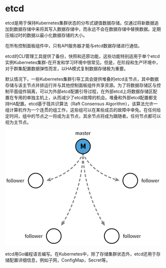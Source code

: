 # etcd

etcd是用于保持Kubernetes集群状态的分布式键值数据存储。仅通过将新数据追加到数据存储中来将其写入数据存储中，而永远不会在数据存储中替换数据。定期压缩过时的数据以最小化数据存储的大小。

在所有控制面板组件中，只有API服务器才能与etcd数据存储进行通信。

etcd的CLI管理工具提供了备份，快照和还原功能，这些功能特别适用于单个etcd实例Kubernetes集群-在开发和学习环境中很常见。但是，在阶段和生产环境中，对于群集配置数据弹性而言，以HA模式复制数据存储极为重要。

默认情况下，一些Kubernetes集群引导工具会提供堆叠的etcd主节点，其中数据存储与该主节点并排运行并与其他控制面板组件共享资源。为了将数据存储区与控制平面组件隔离，可以为外部etcd配置引导过程，在外部etcd上将数据存储区配置在专用的单独主机上，从而减少了etcd故障的机会。堆叠和外部etcd配置都支持HA配置。etcd基于筏共识算法（Raft Consensus Algorithm），该算法允许一组计算机作为一个连贯的组工作，这些组可以在某些成员的故障中幸免。在任何给定时间，组中的节点之一将成为主节点，其余节点将成为跟随者。任何节点都可以视为主节点。

![Master and folloers](../../../../.gitbook/assets/image%20%281%29.png)

etcd用Go编程语言编写。在Kubernetes中，除了存储集群状态外，etcd还用于存储配置详细信息，例如子网，ConfigMap，Secret等。

